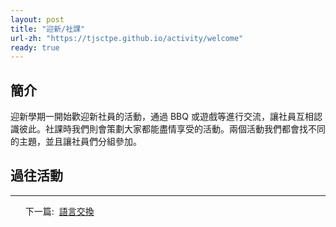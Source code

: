 ```yaml
---
layout: post
title: "迎新/社課"
url-zh: "https://tjsctpe.github.io/activity/welcome"
ready: true
---
```


## 簡介
迎新學期一開始歡迎新社員的活動，通過 BBQ 或遊戲等進行交流，讓社員互相認識彼此。社課時我們則會策劃大家都能盡情享受的活動。兩個活動我們都會找不同的主題，並且讓社員們分組參加。
## 過往活動

---
<ul>
<tr>下一篇:&nbsp;</tr>
<a href="/jp/activity/exchange">
語言交換
</a>
</ul>